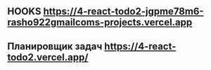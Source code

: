 HOOKS https://4-react-todo2-jgpme78m6-rasho922gmailcoms-projects.vercel.app
-----------------
Планировщик задач https://4-react-todo2.vercel.app/
-----------------



